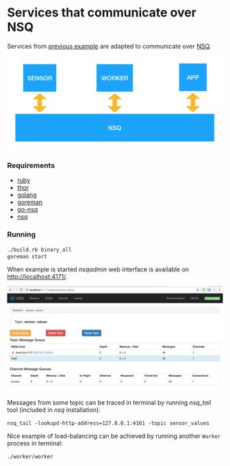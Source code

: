 # Services that communicate over NSQ

Services from [previous example](../01-http/) are adapted to communicate over [NSQ](http://nsq.io/).

<img src="../images/nsq.png" height=220/>

### Requirements

- [ruby](https://github.com/rbenv/rbenv)
- [thor](https://github.com/erikhuda/thor)
- [golang](https://golang.org/doc/install)
- [goreman](https://github.com/mattn/goreman)
- [go-nsq](https://github.com/nsqio/go-nsq)
- [nsq](http://nsq.io/deployment/installing.html)

### Running

```
./build.rb binary_all
goreman start
```

When example is started *nsqadmin* web interface is available on <http://localhost:4171/>.

<img src="../images/nsqadmin.png" width=640/>

Messages from some topic can be traced in terminal by running *nsq_tail* tool (included in *nsq* installation):

```
nsq_tail -lookupd-http-address=127.0.0.1:4161 -topic sensor_values
```

Nice example of load-balancing can be achieved by running another `Worker` process in terminal:

```
./worker/worker
```